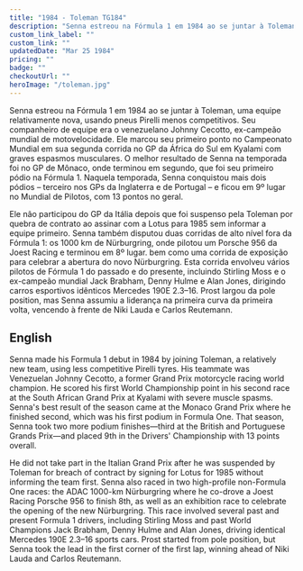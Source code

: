 ```yaml
---
title: "1984 - Toleman TG184"
description: "Senna estreou na Fórmula 1 em 1984 ao se juntar à Toleman, uma equipe relativamente nova, usando pneus Pirelli menos competitivos."
custom_link_label: ""
custom_link: ""
updatedDate: "Mar 25 1984"
pricing: ""
badge: ""
checkoutUrl: ""
heroImage: "/toleman.jpg"
---
```


Senna estreou na Fórmula 1 em 1984 ao se juntar à Toleman, uma equipe relativamente nova, usando pneus Pirelli menos competitivos. Seu companheiro de equipe era o venezuelano Johnny Cecotto, ex-campeão mundial de motovelocidade. Ele marcou seu primeiro ponto no Campeonato Mundial em sua segunda corrida no GP da África do Sul em Kyalami com graves espasmos musculares. O melhor resultado de Senna na temporada foi no GP de Mônaco, onde terminou em segundo, que foi seu primeiro pódio na Fórmula 1. Naquela temporada, Senna conquistou mais dois pódios – terceiro nos GPs da Inglaterra e de Portugal – e ficou em 9º lugar no Mundial de Pilotos, com 13 pontos no geral.

Ele não participou do GP da Itália depois que foi suspenso pela Toleman por quebra de contrato ao assinar com a Lotus para 1985 sem informar a equipe primeiro. Senna também disputou duas corridas de alto nível fora da Fórmula 1: os 1000 km de Nürburgring, onde pilotou um Porsche 956 da Joest Racing e terminou em 8º lugar. bem como uma corrida de exposição para celebrar a abertura do novo Nürburgring. Esta corrida envolveu vários pilotos de Fórmula 1 do passado e do presente, incluindo Stirling Moss e o ex-campeão mundial Jack Brabham, Denny Hulme e Alan Jones, dirigindo carros esportivos idênticos Mercedes 190E 2.3–16. Prost largou da pole position, mas Senna assumiu a liderança na primeira curva da primeira volta, vencendo à frente de Niki Lauda e Carlos Reutemann.

## English

Senna made his Formula 1 debut in 1984 by joining Toleman, a relatively new team, using less competitive Pirelli tyres. His teammate was Venezuelan Johnny Cecotto, a former Grand Prix motorcycle racing world champion. He scored his first World Championship point in his second race at the South African Grand Prix at Kyalami with severe muscle spasms. Senna's best result of the season came at the Monaco Grand Prix where he finished second, which was his first podium in Formula One. That season, Senna took two more podium finishes—third at the British and Portuguese Grands Prix—and placed 9th in the Drivers' Championship with 13 points overall.

He did not take part in the Italian Grand Prix after he was suspended by Toleman for breach of contract by signing for Lotus for 1985 without informing the team first. Senna also raced in two high-profile non-Formula One races: the ADAC 1000-km Nürburgring where he co-drove a Joest Racing Porsche 956 to finish 8th, as well as an exhibition race to celebrate the opening of the new Nürburgring. This race involved several past and present Formula 1 drivers, including Stirling Moss and past World Champions Jack Brabham, Denny Hulme and Alan Jones, driving identical Mercedes 190E 2.3–16 sports cars. Prost started from pole position, but Senna took the lead in the first corner of the first lap, winning ahead of Niki Lauda and Carlos Reutemann.
